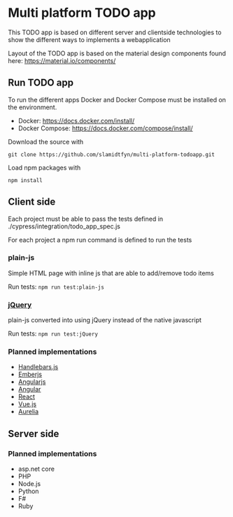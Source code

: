 # Multi platform TODO app
This TODO app is based on different server and clientside technologies to show the different ways to implements a webapplication 

Layout of the TODO app is based on the material design components found here: https://material.io/components/

## Run TODO app
To run the different apps Docker and Docker Compose must be installed on the environment.

* Docker: https://docs.docker.com/install/
* Docker Compose: https://docs.docker.com/compose/install/

Download the source with

`git clone https://github.com/slamidtfyn/multi-platform-todoapp.git`

Load npm packages with

`npm install`

## Client side
Each project must be able to pass the tests defined in ./cypress/integration/todo_app_spec.js

For each project a npm run command is defined to run the tests

### plain-js
Simple HTML page with inline js that are able to add/remove todo items

Run tests: `npm run test:plain-js`

### [jQuery](https://jquery.com/)
plain-js converted into using jQuery instead of the native javascript

Run tests: `npm run test:jQuery`


### Planned implementations
* [Handlebars.js](http://handlebarsjs.com/)
* [Emberjs](https://emberjs.com/)
* [Angularjs](https://angularjs.org/)
* [Angular](https://angular.io/)
* [React](https://reactjs.org/)
* [Vue.js](https://vuejs.org/)
* [Aurelia](http://aurelia.io/)

## Server side
### Planned implementations
* asp.net core
* PHP
* Node.js
* Python
* F#
* Ruby